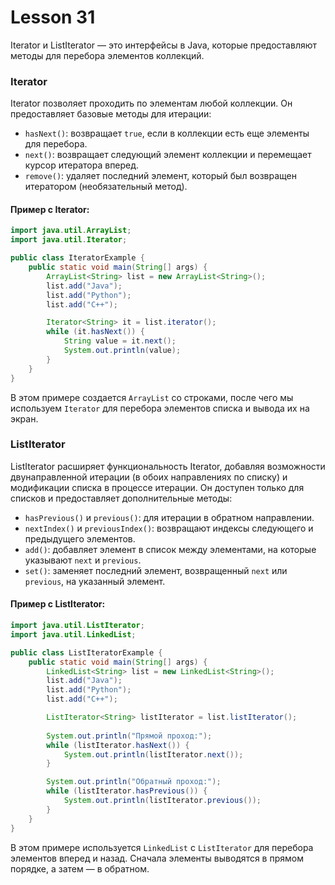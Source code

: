 # Lesson 31

Iterator и ListIterator — это интерфейсы в Java, которые предоставляют методы для перебора элементов коллекций. 

### Iterator

Iterator позволяет проходить по элементам любой коллекции. 
Он предоставляет базовые методы для итерации:

- `hasNext()`: возвращает `true`, если в коллекции есть еще элементы для перебора.
- `next()`: возвращает следующий элемент коллекции и перемещает курсор итератора вперед.
- `remove()`: удаляет последний элемент, который был возвращен итератором (необязательный метод).

#### Пример с Iterator:

```java
import java.util.ArrayList;
import java.util.Iterator;

public class IteratorExample {
    public static void main(String[] args) {
        ArrayList<String> list = new ArrayList<String>();
        list.add("Java");
        list.add("Python");
        list.add("C++");

        Iterator<String> it = list.iterator();
        while (it.hasNext()) {
            String value = it.next();
            System.out.println(value);
        }
    }
}
```

В этом примере создается `ArrayList` со строками, после чего мы используем `Iterator` для перебора элементов списка и вывода их на экран.

### ListIterator

ListIterator расширяет функциональность Iterator, добавляя возможности двунаправленной итерации (в обоих направлениях по списку) и модификации списка в процессе итерации. Он доступен только для списков и предоставляет дополнительные методы:

- `hasPrevious()` и `previous()`: для итерации в обратном направлении.
- `nextIndex()` и `previousIndex()`: возвращают индексы следующего и предыдущего элементов.
- `add()`: добавляет элемент в список между элементами, на которые указывают `next` и `previous`.
- `set()`: заменяет последний элемент, возвращенный `next` или `previous`, на указанный элемент.

#### Пример с ListIterator:

```java
import java.util.ListIterator;
import java.util.LinkedList;

public class ListIteratorExample {
    public static void main(String[] args) {
        LinkedList<String> list = new LinkedList<String>();
        list.add("Java");
        list.add("Python");
        list.add("C++");

        ListIterator<String> listIterator = list.listIterator();
        
        System.out.println("Прямой проход:");
        while (listIterator.hasNext()) {
            System.out.println(listIterator.next());
        }

        System.out.println("Обратный проход:");
        while (listIterator.hasPrevious()) {
            System.out.println(listIterator.previous());
        }
    }
}
```

В этом примере используется `LinkedList` с `ListIterator` для перебора элементов вперед и назад. Сначала элементы выводятся в прямом порядке, а затем — в обратном.